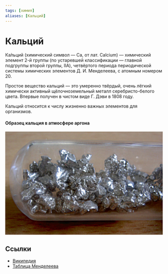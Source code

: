 ```yaml
---
tags: [химия]
aliases: [Кальций]
---
```

# Кальций

Ка́льций (химический символ — Ca, от лат. Calcium) — химический элемент 2-й группы (по устаревшей классификации — главной подгруппы второй группы, IIA), четвёртого периода периодической системы химических элементов Д. И. Менделеева, с атомным номером 20.

Простое вещество кальций — это умеренно твёрдый, очень лёгкий химически активный щёлочноземельный металл серебристо-белого цвета. Впервые получен в чистом виде Г. Дэви в 1808 году.

Кальций относится к числу жизненно важных элементов для организмов.

#### Образец кальция в атмосфере аргона

![Образец кальция в атмосфере аргона](Pasted%20image%2020230202151136.png)

## Ссылки

- [Википедия](https://ru.wikipedia.org/wiki/%D0%9A%D0%B0%D0%BB%D1%8C%D1%86%D0%B8%D0%B9)
- [Таблица Менделеева](https://ptable.com/)